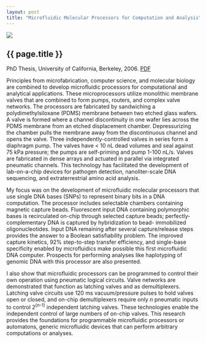 ```yaml
---
layout: post
title: "Microfluidic Molecular Processors for Computation and Analysis"
---
```


[![](../images/duck.jpg)](http://wgrover.com/pdfs/wgrover_thesis.pdf)

{{ page.title }}
----------------

PhD Thesis, University of California, Berkeley, 2006.  [PDF](http://wgrover.com//pdfs/wgrover_thesis.pdf)

Principles from microfabrication, computer science, and molecular biology are combined to develop microfluidic processors for computational and analytical applications. These microprocessors utilize monolithic membrane valves that are combined to form pumps, routers, and complex valve networks. The processors are fabricated by sandwiching a polydimethylsiloxane (PDMS) membrane between two etched glass wafers. A valve is formed where a channel discontinuity in one wafer lies across the PDMS membrane from an etched displacement chamber. Depressurizing the chamber pulls the membrane away from the discontinuous channel and opens the valve. Three independently-controlled valves in series form a diaphragm pump. The valves have < 10 nL dead volumes and seal against 75 kPa pressure; the pumps are self-priming and pump 1-100 nL/s. Valves are fabricated in dense arrays and actuated in parallel via integrated pneumatic channels. This technology has facilitated the development of lab-on-a-chip devices for pathogen detection, nanoliter-scale DNA sequencing, and extraterrestrial amino acid analysis.

My focus was on the development of microfluidic molecular processors that use single DNA bases (SNPs) to represent binary bits in a DNA computation. The processor includes selectable chambers containing magnetic capture beads. Fluorescent input DNA containing polymorphic bases is recirculated on-chip through selected capture beads; perfectly-complementary DNA is captured by hybridization to bead- immobilized oligonucleotides. Input DNA remaining after several capture/release steps provides the answer to a Boolean satisfiability problem. The improved capture kinetics, 92% step-to-step transfer efficiency, and single-base specificity enabled by microfluidics make possible this first microfluidic DNA computer. Prospects for performing analyses like haplotyping of genomic DNA with this processor are also presented.

I also show that microfluidic processors can be programmed to control their own operation using pneumatic logical circuits. Valve networks are demonstrated that function as latching valves and as demultiplexers. Latching valve circuits use 120 ms vacuum/pressure pulses to hold valves open or closed, and on-chip demultiplexers require only *n* pneumatic inputs to control 2<sup>(<i>n</i>-1)</sup> independent latching valves. These technologies enable the independent control of large numbers of on-chip valves. This research provides the foundations for programmable microfluidic processors or automatons, generic microfluidic devices that can perform arbitrary computations or analyses.